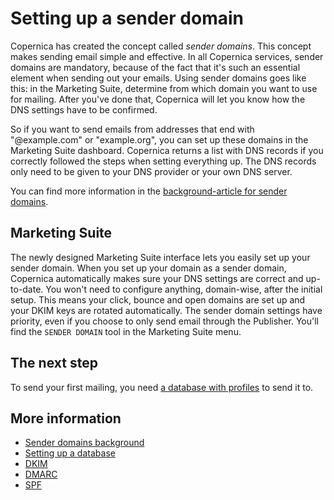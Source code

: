 # Setting up a sender domain

Copernica has created the concept called *sender domains*. 
This concept makes sending email simple and effective. 
In all Copernica services, sender domains are mandatory, 
because of the fact that it's such an essential element
when sending out your emails. Using sender domains goes 
like this: in the Marketing Suite, determine from which 
domain you want to use for mailing. After you've done 
that, Copernica will let you know how the DNS settings
have to be confirmed. 

So if you want to send emails from addresses that end 
with "@example.com" or "example.org", you can set up these
domains in the Marketing Suite dashboard. Copernica returns
a list with DNS records if you correctly followed the 
steps when setting everything up. The DNS records only need
to be given to your DNS provider or your own DNS server.

You can find more information in the [background-article for sender domains](./sender-domains). 


## Marketing Suite

The newly designed Marketing Suite interface lets you 
easily set up your sender domain. When you set up your 
domain as a sender domain, Copernica automatically makes 
sure your DNS settings are correct and up-to-date. You 
won't need to configure anything, domain-wise, after the
initial setup. This means your click, bounce and open domains 
are set up and your DKIM keys are rotated automatically. The 
sender domain settings have priority, even if you choose to only 
send email through the Publisher. You'll find the `SENDER DOMAIN`
tool in the Marketing Suite menu.


## The next step

To send your first mailing, you need [a database with profiles](./quick-database-guide) to send it to.


## More information

* [Sender domains background](./sender-domains)
* [Setting up a database](./quick-database-guide)
* [DKIM](./dkim)
* [DMARC](./dmarc)
* [SPF](./spf)
